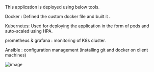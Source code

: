 This application is deployed using below tools.

Docker : Defined the custom docker file and built it .

Kubernetes: Used  for deploying the application in the form of pods and auto-scaled using HPA.

prometheus & grafana : monitoring of K8s cluster.

Ansible : configuration management (installing git and docker on client machines)


![image](https://user-images.githubusercontent.com/54402312/185156579-62212f9e-3b96-4824-8a08-7112d2382647.png)
